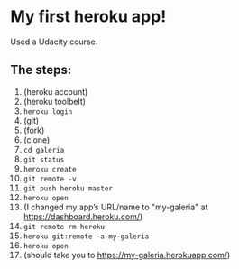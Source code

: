 # My first heroku app!

Used a Udacity course.

## The steps:

1. (heroku account)
2. (heroku toolbelt)
3. `heroku login`
4. (git)
5. (fork)
6. (clone)
7. `cd galeria`
8. `git status`
9. `heroku create`
10. `git remote -v`
11. `git push heroku master`
12. `heroku open`
13. (I changed my app’s URL/name to "my-galeria" at https://dashboard.heroku.com/)
14. `git remote rm heroku`
15. `heroku git:remote -a my-galeria`
16. `heroku open`
17. (should take you to https://my-galeria.herokuapp.com/)
